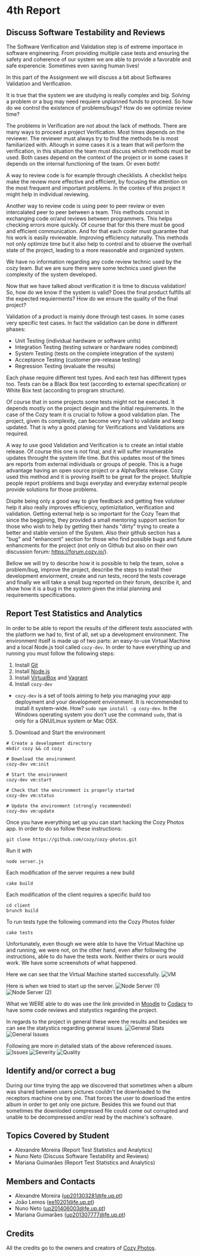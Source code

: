 # 4th Report

## Discuss Software Testability and Reviews
The Software Verification and Validation step is of extreme importace in software engineering. From providing multiple case tests and ensuring the safety and coherence of our system we are able to provide a favorable and safe experencie. Sometimes even saving human lives!

In this part of the Assignment we will discuss a bit about Softwares Validation and Verification.

It is true that the system we are studying is really complex and big. Solving a problem or a bug may need requiere unplanned funds to proceed. So how do we control the existence of problems/bugs? How do we optimize review time? 

The problems in Verification are not about the lack of methods. There are many ways to proceed a project Verification. Most times depends on the reviewer. The reviewer must always try to find the methods he is most familiarized with. Altough in some cases it is a team that will perform the verification, in this situation the team must discuss which methods must be used.
Both cases depend on the context of the project or in some cases it depends on the internal functioning of the team. Or even both!

A way to review code is for example through checklists. A checklist helps make the review more effective and efficient, by focusing
the attention on the most frequent and important problems. In the contex of this project it might help in individual reviewing. 

Another way to review code is using peer to peer review or even intercalated peer to peer between a team. This methods consist in exchanging code or/and reviews between programmers. This helps checking errors more quickly. Of course that for this there must be good and efficient communication. And for that each coder must guarantee that his work is easily reviewable. Improving efficiency naturally.
This methods not only optimize time but it also help to control and to observe the overhall state of the project, leading to a more reasonable and organized system.

We have no information regarding any code review technic used by the cozy team. But we are sure there were some technics used given the complexity of the system developed. 
 
Now that we have talked about verification it is time to discuss validation! So, how do we know if the system is valid? Does the final product fulfills all the expected requierments? How do we ensure the quality of the final project? 
 
Validation of a product is mainly done through test cases. In some cases very specific test cases. 
In fact the validation can be done in different phases: 
 
- Unit Testing (individual hardware or software units) 
- Integration Testing (testing sotware or hardware nodes combined) 
- System Testing (tests on the complete integration of the system) 
- Acceptance Testing (customer pre-release testing) 
- Regression Testing (evaluate the results)

Each phase require different test types. And each test has different types too. 
Tests can be a Black Box test (according to external specification) or White Box test (according to program structure).

Of course that in some projects some tests might not be executed. It depends mostly on the project desgin and the initial requirements. 
In the case of the Cozy team it is crucial to follow a good validation plan. The project, given its complexity, can become very hard to validate and keep updated. That is why a good planing for Verifications and Validations are required. 

A way to use good Validation and Verification is to create an intial stable release. Of course this one is not final, and it will suffer innumerable updates throught the system life time. But this updates most of the times are reports from external individuals or groups of people. This is a huge advantage having an open source project or a Alpha/Beta release. 
Cozy used this method and it is proving itselft to be great for the project. Multiple people report problems and bugs everyday and everyday external people provide solutions for those problems. 

Dispite being only a good way to give feedback and getting free voluteer help it also really improves efficiency, optimizitation, verification and validation.
Getting external help is so important for the Cozy Team that since the beggining, they provided a small mentoring support section for those who wish to help by getting their hands "dirty" trying to create a better and stable version of the System. 
Also their github section has a "bug" and "enhancent" section for those who find possible bugs and future enhancments for the project (not only on Github but also on their own discussion forum: https://forum.cozy.io/).

Bellow we will try to describe how it is possible to help the team, solve a problem/bug, improve the project, describe the steps to install their development enviorment, create and run tests, record the tests coverage and finally we will take a small bug reported on their forum, describe it, and show how it is a bug in the system given the intial planning and requirements specifications. 

## Report Test Statistics and Analytics
In order to be able to report the results of the different tests associated with the platform we had to, first of all, set up a development environment. The environment itself is made up of two parts: an easy-to-use Virtual Machine and a local Node.js tool called `cozy-dev`. In order to have everything up and running you must follow the following steps:

1. Install [Git](https://git-scm.com)
2. Install [Node.js](https://nodejs.org/en/)
3. Install [VirtualBox](https://www.virtualbox.org) and [Vagrant](https://www.vagrantup.com)
4. Install `cozy-dev`

  * `cozy-dev` is a set of tools aiming to help you managing your app deployment and your development environment. It is recommended to install it system-wide. How? `sudo npm install -g cozy-dev`. In the Windows operating system you don't use the command `sudo`, that is only for a GNU/Linux system or Mac OSX.

5. Download and Start the environment

```
# Create a development directory
mkdir cozy && cd cozy

# Download the environment
cozy-dev vm:init

# Start the environment
cozy-dev vm:start

# Check that the environment is properly started
cozy-dev vm:status

# Update the environment (strongly recommended)
cozy-dev vm:update
```

Once you have everything set up you can start hacking the Cozy Photos app. In order to do so follow these instructions:

`git clone https://github.com/cozy/cozy-photos.git`

Run it with

`node server.js`

Each modification of the server requires a new build

`cake build`

Each modification of the client requires a specific build too

```
cd client
brunch build
```

To run tests type the following command into the Cozy Photos folder

`cake tests`

Unfortunately, even though we were able to have the Virtual Machine up and running, we were not, on the other hand, even after following the instructions, able to do have the tests work. Neither theirs or ours would work. We have some screenshots of what happened.

Here we can see that the Virtual Machine started successfully.
![VM](https://github.com/Mosaal/cozy-photos/blob/master/ESOF/4th-Report/VM.jpeg)

Here is when we tried to start up the server.
![Node Server (1)](https://github.com/Mosaal/cozy-photos/blob/master/ESOF/4th-Report/Node%20Server.jpeg)
![Node Server (2)](https://github.com/Mosaal/cozy-photos/blob/master/ESOF/4th-Report/Node%20Server%20(2).jpeg)

What we WERE able to do was use the link provided in [Moodle](https://moodle.up.pt) to [Codacy](https://www.codacy.com) to have some code reviews and statystics regarding the project.

In regards to the project in general these were the results and besides we can see the statystics regarding general issues.
![General Stats](https://github.com/Mosaal/cozy-photos/blob/master/ESOF/4th-Report/General%20Stats.png) ![General Issues](https://github.com/Mosaal/cozy-photos/blob/master/ESOF/4th-Report/General%20Issues.png)

Following are more in detailed stats of the above referenced issues.
![Issues](https://github.com/Mosaal/cozy-photos/blob/master/ESOF/4th-Report/Issues.png)
![Severity](https://github.com/Mosaal/cozy-photos/blob/master/ESOF/4th-Report/Severity.png)
![Quality](https://github.com/Mosaal/cozy-photos/blob/master/ESOF/4th-Report/Quality.png)

## Identify and/or correct a bug
During our time trying the app we discovered that sometimes when a album was shared between users pictures couldn't be downloaded to the receptors machine one by one. That forces the user to download the entire album in order to get only one picture. Besides this we found out that sometimes the downloded compressed file could come out corrupted and unable to be decompressed and/or read by the machine's software.



## Topics Covered by Student
- Alexandre Moreira (Report Test Statistics and Analytics)
- Nuno Neto (Discuss Software Testability and Reviews)
- Mariana Guimarães (Report Test Statistics and Analytics)

## Members and Contacts
- Alexandre Moreira (up201303281@fe.up.pt)
- João Lemos (ee10201@fe.up.pt)
- Nuno Neto (up201406003@fe.up.pt)
- Mariana Guimarães (up201307777@fe.up.pt)

## Credits
All the credits go to the owners and creators of [Cozy Photos](https://github.com/cozy/cozy-photos).
